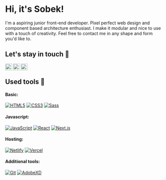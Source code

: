 # Hi, it's Sobek!
I'm a aspiring junior front-end developer. Pixel perfect web design and component based architecture enthusiast. I make it modular and nice to use with a touch of creativity. Feel free to contact me in any shape and form you'd like to.

## Let's stay in touch :speech_balloon:
[<img align="left" alt="Twitter" width="22px" src="https://cdn.jsdelivr.net/npm/simple-icons@v3/icons/twitter.svg" />][twitter]
[<img align="left" alt="Email" width="22px" src="https://cdn.jsdelivr.net/npm/simple-icons@v3/icons/gmail.svg" />][gmail]
[<img align="left" alt="LinkedIn" width="22px" src="https://cdn.jsdelivr.net/npm/simple-icons@v3/icons/linkedin.svg" />][linkedin]
<br />

## Used tools :wrench:
#### Basic:
[![HTML5](https://img.shields.io/badge/-HTML5-CF5B3C?style=flat-square&logo=html5&logoColor=white)][github]
[![CSS3](https://img.shields.io/badge/-CSS3-2F6F9E?style=flat-square&logo=css3)][github]
[![Sass](https://img.shields.io/badge/-Sass-5C3D42?style=flat-square&logo=Sass&logoColor=pink)][github]

#### Javascript: <br />
[![JavaScript](https://img.shields.io/badge/-JavaScript-524C00?style=flat-square&logo=javascript)][github]
[![React](https://img.shields.io/badge/-React-183F52?style=flat-square&logo=react)][github]
[![Next.js](https://img.shields.io/badge/-Next.js-black?style=flat-square&logo=Next.js&logoColor=white)][github]

#### Hosting: <br />
[![Netlify](https://img.shields.io/badge/-Netlify-005C5C?style=flat-square&logo=netlify)][github]
[![Vercel](https://img.shields.io/badge/-Vercel-black?style=flat-square&logo=vercel)][github]

#### Additional tools: <br />
[![Git](https://img.shields.io/badge/-Git-2F2F38?style=flat-square&logo=git)][github]
[![AdobeXD](https://img.shields.io/badge/-Adobe_XD-66124D?style=flat-square&logo=adobe%20xd&logoColor=white)][github]


[github]: https://github.com/sobekcore/
[twitter]: https://twitter.com/SobekCore/
[gmail]: mailto:sobekcore@gmail.com
[linkedin]: https://www.linkedin.com/in/dawid-sobotka/
